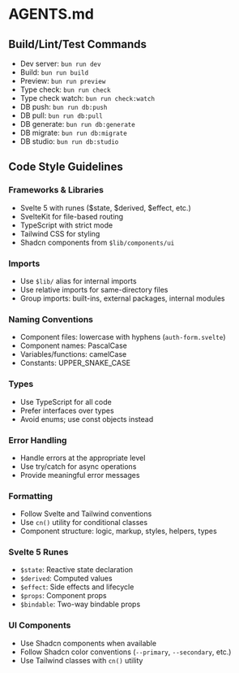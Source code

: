 # AGENTS.md

## Build/Lint/Test Commands

- Dev server: `bun run dev`
- Build: `bun run build`
- Preview: `bun run preview`
- Type check: `bun run check`
- Type check watch: `bun run check:watch`
- DB push: `bun run db:push`
- DB pull: `bun run db:pull`
- DB generate: `bun run db:generate`
- DB migrate: `bun run db:migrate`
- DB studio: `bun run db:studio`

## Code Style Guidelines

### Frameworks & Libraries

- Svelte 5 with runes ($state, $derived, $effect, etc.)
- SvelteKit for file-based routing
- TypeScript with strict mode
- Tailwind CSS for styling
- Shadcn components from `$lib/components/ui`

### Imports

- Use `$lib/` alias for internal imports
- Use relative imports for same-directory files
- Group imports: built-ins, external packages, internal modules

### Naming Conventions

- Component files: lowercase with hyphens (`auth-form.svelte`)
- Component names: PascalCase
- Variables/functions: camelCase
- Constants: UPPER_SNAKE_CASE

### Types

- Use TypeScript for all code
- Prefer interfaces over types
- Avoid enums; use const objects instead

### Error Handling

- Handle errors at the appropriate level
- Use try/catch for async operations
- Provide meaningful error messages

### Formatting

- Follow Svelte and Tailwind conventions
- Use `cn()` utility for conditional classes
- Component structure: logic, markup, styles, helpers, types

### Svelte 5 Runes

- `$state`: Reactive state declaration
- `$derived`: Computed values
- `$effect`: Side effects and lifecycle
- `$props`: Component props
- `$bindable`: Two-way bindable props

### UI Components

- Use Shadcn components when available
- Follow Shadcn color conventions (`--primary`, `--secondary`, etc.)
- Use Tailwind classes with `cn()` utility
